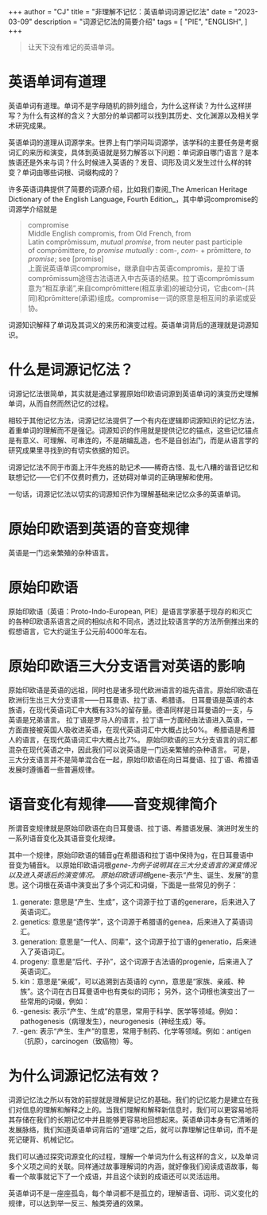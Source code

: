 +++
author = "CJ"
title = "非理解不记忆：英语单词词源记忆法"
date = "2023-03-09"
description = "词源记忆法的简要介绍"
tags = [
    "PIE",
    "ENGLISH",
]
+++


> 让天下没有难记的英语单词。  

# 英语单词有道理
英语单词有道理。单词不是字母随机的排列组合，为什么这样读？为什么这样拼写？为什么有这样的含义？大部分的单词都可以找到其历史、文化渊源以及相关学术研究成果。

英语单词的道理从词源学来。世界上有门学问叫词源学，该学科的主要任务是考据词汇的来历和演变，具体到英语就是努力解答以下问题：单词源自哪门语言？是本族语还是外来与词？什么时候进入英语的？发音、词形及词义发生过什么样的转变？单词由哪些词根、词缀构成的？

许多英语词典提供了简要的词源介绍，比如我们查阅_The American Heritage Dictionary of the English Language, Fourth Edition_，其中单词compromise的词源学介绍就是
> compromise  
> Middle English compromis, from Old French, from Latin comprōmissum, _mutual promise_, from neuter past participle of comprōmittere, _to promise mutually_ : com-, _com-_ + prōmittere, _to promise_; see [promise]  
上面说英语单词compromise，继承自中古英语compromis，是拉丁语comprōmissum途径古法语进入中古英语的结果。拉丁语comprōmissum意为“相互承诺”,来自comprōmittere(相互承诺)的被动分词，它由com-(共同)和prōmittere(承诺)组成。compromise一词的原意是相互间的承诺或妥协。

词源知识解释了单词及其词义的来历和演变过程。英语单词背后的道理就是词源知识。

# 什么是词源记忆法？
词源记忆法很简单，其实就是通过掌握原始印欧语词源到英语单词的演变历史理解单词，从而自然而然记忆的过程。

相较于其他记忆方法，词源记忆法提供了一个有内在逻辑即词源知识的记忆方法，着重单词的理解而不是强记。词源知识的作用就是提供记忆的锚点，这些记忆锚点是有意义、可理解、可串连的，不是胡编乱造，也不是自创法门，而是从语言学的研究成果里寻找到的有切实依据的知识。

词源记忆法不同于市面上汗牛充栋的助记术——稀奇古怪、乱七八糟的谐音记忆和联想记忆——它们不仅费时费力，还妨碍对单词的正确理解和使用。

一句话，词源记忆法以切实的词源知识作为理解基础来记忆众多的英语单词。

# 原始印欧语到英语的音变规律
英语是一门远亲繁殖的杂种语言。

# 原始印欧语
原始印欧语（英语：Proto-Indo-European, PIE）是语言学家基于现存的和灭亡的各种印欧语系语言之间的相似点和不同点，透过比较语言学的方法所倒推出来的假想语言，它大约诞生于公元前4000年左右。

# 原始印欧语三大分支语言对英语的影响
原始印欧语是英语的远祖，同时也是诸多现代欧洲语言的祖先语言。原始印欧语在欧洲衍生出三大分支语言——日耳曼语、拉丁语、希腊语。
日耳曼语是英语的本族语，在现代英语词汇中大概有33%的留存量。德语同样是日耳曼语的一支，与英语是兄弟语言。
拉丁语是罗马人的语言，拉丁语一方面经由法语进入英语，一方面直接被英国人吸收进英语，在现代英语词汇中大概占比50%。
希腊语是希腊人的语言，在现代英语词汇中大概占比7%。
原始印欧语的三大分支语言的词汇都混杂在现代英语之中，因此我们可以说英语是一门远亲繁殖的杂种语言。
可是，三大分支语言并不是简单混合在一起，原始印欧语在向日耳曼语、拉丁语、希腊语发展时遵循着一些普遍规律。

# 语音变化有规律——音变规律简介
所谓音变规律就是原始印欧语在向日耳曼语、拉丁语、希腊语发展、演进时发生的一系列语音变化及其语音变化规律。

其中一个规律，原始印欧语的辅音g在希腊语和拉丁语中保持为g，在日耳曼语中音变为辅音k。
以原始印欧语词根*gene-为例子说明其在三大分支语言的演变情况以及进入英语后的演变情况。
原始印欧语词根*gene-表示“产生、诞生、发展”的意思。这个词根在英语中演变出了多个词汇和词缀，下面是一些常见的例子：
1. generate: 意思是“产生、生成”，这个词源于拉丁语的generare，后来进入了英语词汇。
2. genetics: 意思是“遗传学”，这个词源于希腊语的genea，后来进入了英语词汇。
3. generation: 意思是“一代人、同辈”，这个词源于拉丁语的generatio，后来进入了英语词汇。
4. progeny: 意思是“后代、子孙”，这个词源于古法语的progenie，后来进入了英语词汇。
5. kin：意思是“亲戚”，可以追溯到古英语的 cynn，意思是“家族、亲戚、种族”。这个词在古日耳曼语中也有类似的词形；
另外，这个词根也演变出了一些常用的词缀，例如：
1. -genesis: 表示“产生、生成”的意思，常用于科学、医学等领域。例如：pathogenesis（病理发生），neurogenesis（神经生成）等。
2. -gen: 表示“产生、生产”的意思，常用于制药、化学等领域。例如：antigen（抗原），carcinogen（致癌物）等。

# 为什么词源记忆法有效？
词源记忆法之所以有效的前提就是理解是记忆的基础。我们的记忆能力是建立在我们对信息的理解和解释之上的。当我们理解和解释新信息时，我们可以更容易地将其存储在我们的长期记忆中并且能够更容易地回想起来。英语单词本身有它清晰的发展脉络，我们知道英语单词背后的“道理”之后，就可以靠理解记住单词，而不是死记硬背、机械记忆。

我们可以通过探究词源变化的过程，理解一个单词为什么有这样的含义，以及单词多个义项之间的关联。同样通过故事理解词的内涵，就好像我们阅读成语故事，每看一个故事就记下了一个成语，并且这个读到的成语还可以灵活运用。

英语单词不是一座座孤岛，每个单词都不是孤立的，理解语音、词形、词义变化的规律，可以达到举一反三、触类旁通的效果。
